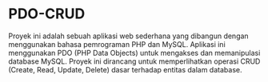 # PDO-CRUD
Proyek ini adalah sebuah aplikasi web sederhana yang dibangun dengan menggunakan bahasa pemrograman PHP dan MySQL. Aplikasi ini menggunakan PDO (PHP Data Objects) untuk mengakses dan memanipulasi database MySQL. Proyek ini dirancang untuk memperlihatkan operasi CRUD (Create, Read, Update, Delete) dasar terhadap entitas dalam database.
